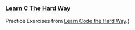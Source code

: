 ### Learn C The Hard Way

Practice Exercises from [Learn Code the Hard Way](http://c.learncodethehardway.org/book).)
